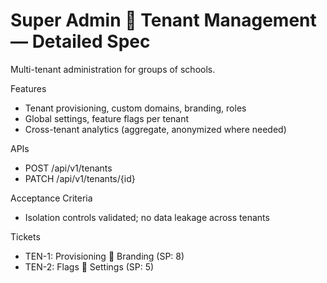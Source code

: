 # Super Admin  Tenant Management — Detailed Spec

Multi-tenant administration for groups of schools.

Features
- Tenant provisioning, custom domains, branding, roles
- Global settings, feature flags per tenant
- Cross-tenant analytics (aggregate, anonymized where needed)

APIs
- POST /api/v1/tenants
- PATCH /api/v1/tenants/{id}

Acceptance Criteria
- Isolation controls validated; no data leakage across tenants

Tickets
- TEN-1: Provisioning  Branding (SP: 8)
- TEN-2: Flags  Settings (SP: 5)
